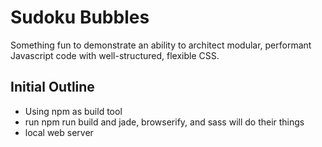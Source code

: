 # Sudoku Bubbles

Something fun to demonstrate an ability to architect modular, performant Javascript code with well-structured, flexible CSS.


## Initial Outline
  * Using npm as build tool
  * run npm run build and jade, browserify, and sass will do their things
  * local web server

